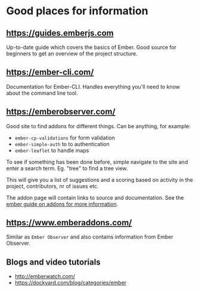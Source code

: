 # Good places for information #

## https://guides.emberjs.com ##

Up-to-date guide which covers the basics of Ember. Good source for beginners
to get an overview of the project structure.

## https://ember-cli.com/ ##

Documentation for Ember-CLI. Handles everything you'll need to know about
the command line tool.

## https://emberobserver.com/ ##

Good site to find addons for different things. Can be anything, for example:

* `ember-cp-validations` for form validation
* `ember-simple-auth` to to authentication
* `ember-leaflet` to handle maps

To see if something has been done before, simple navigate to the site and enter
a search term. Eg. "tree" to find a tree view.

This will give you a list of suggestions and a scoring based on activity in the
project, contributors, nr of issues etc.

The addon page will contain links to source and documentation. See the [ember
guide on addons for more information](https://guides.emberjs.com/v2.6.0/addons-and-dependencies/managing-dependencies/).


## https://www.emberaddons.com/ ##

Similar as `Ember Observer` and also contains information from Ember Observer.

## Blogs and video tutorials ##

* http://emberwatch.com/
* https://dockyard.com/blog/categories/ember
